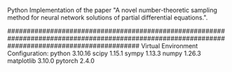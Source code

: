 Python Implementation of the paper "A novel number-theoretic sampling method for neural network solutions of partial differential equations.".

##################################################################################################################################################
Virtual Environment Configuration:
python                    3.10.16 
scipy                     1.15.1 
sympy                     1.13.3
numpy                     1.26.3
matplotlib                3.10.0 
pytorch                   2.4.0 

